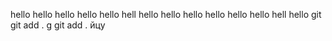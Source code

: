 hello hello hello hello hello hell hello hello hello hello hello hello hell
hello git git add . g git add . йцу